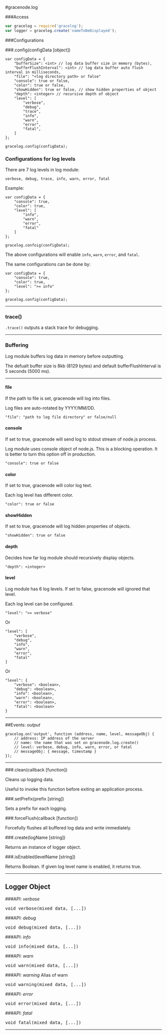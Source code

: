 #gracenode.log

###Access
```javascript
var gracelog = require('gracelog');
var logger = gracelog.create('nameToBeDisplayed');
```

###Configurations

###.config(configData [object])

```
var configData = {
	"bufferSize": <int> // log data buffer size in memory (bytes),
	"bufferFlushInterval": <int> // log data buffer auto flush interval in milliseconds,
	"file": "<log directory path> or false"
	"console": true or false,
	"color": true or false,
	"showHidden": true or false, // show hidden properties of object
	"depth": <integer> // recursive depth of object
	"level": [
		"verbose",
		"debug",
		"trace",
		"info",
		"warn",
		"error",
		"fatal",
	]
};

gracelog.config(configData);
```

### Configurations for log levels

There are 7 log levels in log module:

`verbose, debug, trace, info, warn, error, fatal`

Example:

```
var configData = {
	"console": true,
	"color": true,
	"level": [
		"info",
		"warn",
		"error",
		"fatal"
	]
};

gracelog.confoig(configData);
```

The above configurations will enable `info`, `warn`, `error`, and `fatal`.

The same configurations can be done by:

```
var configData = {
	"console": true,
	"color": true,
	"level": ">= info"
};

gracelog.config(configData);
```

***

### trace()

`.trace()` outputs a stack trace for debugging.

***

### Buffering

Log module buffers log data in memory before outputting.

The defualt buffer size is 8kb (8129 bytes) and default bufferFlushInterval is 5 seconds (5000 ms).

***

#### file

If the path to file is set, gracenode will log into files.

Log files are auto-rotated by YYYY/MM/DD.

`"file": "path to log file directory" or false/null`

#### console

If set to true, gracenode will send log to stdout stream of node.js process.

Log module uses console object of node.js. This is a blocking operation. It is better to turn this option off in production.

`"console": true or false`

#### color

If set to true, gracenode will color log text.

Each log level has different color.

`"color": true or false`

#### showHidden

If set to true, gracenode will log hidden properties of objects.

`"showHidden": true or false`

#### depth

Decides how far log module should recursively display objects.

`"depth": <integer>`

#### level

Log module has 6 log levels. If set to false, gracenode will ignored that level.

Each log level can be configured.

```
"level": ">= verbose"
```

Or

```
"level": [
	"verbose",
	"debug",
	"info",
	"warn",
	"error",
	"fatal"
]
```

Or

```
"level": {
    "verbose": <boolean>,
    "debug": <boolean>,
    "info": <boolean>,
    "warn": <boolean>,
    "error": <boolean>,
    "fatal": <boolean>
}
```

***

##Events: *output*

```
gracelog.on('output', function (address, name, level, messageObj) {
	// address: IP address of the server
	// name: the name that was set on gracenode.log.create()
	// level: verbose, debug, info, warn, error, or fatal
	// messageObj: { message, timestamp }
});
```

***

###.clean(callback [function])

Cleans up logging data.

Useful to invoke this function before exiting an application process.

###.setPrefix(prefix [string])

Sets a prefix for each logging.

###.forceFlush(callback [function])

Forcefully flushes all buffered log data and write immediately.

###.create(logName [string])

Returns an instance of logger object.

###.isEnabled(levelName [string])

Returns Boolean. If given log level name is enabled, it returns true. 

***

## Logger Object

###API: *verbose*

<pre>
void verbose(mixed data, [...])
</pre>

###API: *debug*

<pre>
void debug(mixed data, [...])
</pre>

###API: *info*

<pre>
void info(mixed data, [...])
</pre>

###API: *warn*

<pre>
void warn(mixed data, [...])
</pre>

###API: *warning*
Alias of warn
<pre>
void warning(mixed data, [...])
</pre>

###API: *error*

<pre>
void error(mixed data, [...])
</pre>

###API: *fatal*

<pre>
void fatal(mixed data, [...])
</pre>

***
